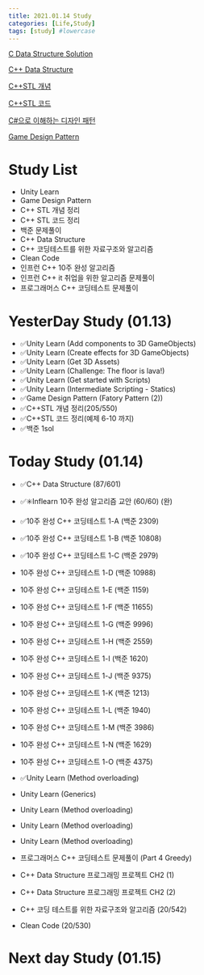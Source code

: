 ```yaml
---
title: 2021.01.14 Study
categories: [Life,Study]
tags: [study] #lowercase    
---
```



[C Data Structure Solution](https://calm-price-43a.notion.site/C-c4cb80a108c94bef8b202c0c7624ebfc) 

[C++ Data Structure](https://calm-price-43a.notion.site/C-47080a1873b54a3a8b6d89925d84e024)

[C++STL 개념](https://calm-price-43a.notion.site/C-STL-ab095ae38f8e4fcbad549aec64bb9ba6) 

[C++STL 코드](https://calm-price-43a.notion.site/C-STL-f016394a615d4abab4894264627aeb5c) 

[C#으로 이해하는 디자인 패턴](https://calm-price-43a.notion.site/C-fe83d437eee04341b345f9908fb66a23) 

[Game Design Pattern](https://github.com/Milk377/GameDesignPattern)


# Study List
- Unity Learn
- Game Design Pattern
- C++ STL 개념 정리
- C++ STL 코드 정리
- 백준 문제풀이
- C++ Data Structure
- C++ 코딩테스트를 위한 자료구조와 알고리즘
- Clean Code
- 인프런 C++ 10주 완성 알고리즘
- 인프런 C++ it 취업을 위한 알고리즘 문제풀이
- 프로그래머스 C++ 코딩테스트 문제풀이



# YesterDay Study (01.13)
- ✅Unity Learn (Add components to 3D GameObjects)
- ✅Unity Learn (Create effects for 3D GameObjects)
- ✅Unity Learn (Get 3D Assets)
- ✅Unity Learn (Challenge: The floor is lava!)
- ✅Unity Learn (Get started with Scripts)
- ✅Unity Learn (Intermediate Scripting - Statics)
- ✅Game Design Pattern (Fatory Pattern (2)) 
- ✅C++STL 개념 정리(205/550) 
- ✅C++STL 코드 정리(예제 6-10 까지)
- ✅백준 1sol

# Today Study (01.14)
- ✅C++ Data Structure (87/601) 
- ✅✳️Inflearn 10주 완성 알고리즘 교안 (60/60) (완)
- ✅10주 완성 C++ 코딩테스트 1-A (백준 2309)
- ✅10주 완성 C++ 코딩테스트 1-B (백준 10808)
- ✅10주 완성 C++ 코딩테스트 1-C (백준 2979)
- 10주 완성 C++ 코딩테스트 1-D (백준 10988)
- 10주 완성 C++ 코딩테스트 1-E (백준 1159)
- 10주 완성 C++ 코딩테스트 1-F (백준 11655)
- 10주 완성 C++ 코딩테스트 1-G (백준 9996)
- 10주 완성 C++ 코딩테스트 1-H (백준 2559)
- 10주 완성 C++ 코딩테스트 1-I (백준 1620)
- 10주 완성 C++ 코딩테스트 1-J (백준 9375)
- 10주 완성 C++ 코딩테스트 1-K (백준 1213)
- 10주 완성 C++ 코딩테스트 1-L (백준 1940)
- 10주 완성 C++ 코딩테스트 1-M (백준 3986)
- 10주 완성 C++ 코딩테스트 1-N (백준 1629)
- 10주 완성 C++ 코딩테스트 1-O (백준 4375)

- ✅Unity Learn (Method overloading)
- Unity Learn (Generics)
- Unity Learn (Method overloading)
- Unity Learn (Method overloading)
- Unity Learn (Method overloading)

- 프로그래머스 C++ 코딩테스트 문제풀이 (Part 4 Greedy) 
- C++ Data Structure 프로그래밍 프로젝트 CH2 (1)
- C++ Data Structure 프로그래밍 프로젝트 CH2 (2)
- C++ 코딩 테스트를 위한 자료구조와 알고리즘 (20/542) 


- Clean Code (20/530) 

# Next day Study (01.15)
